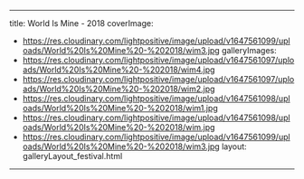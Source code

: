 
---
title: World Is Mine - 2018
coverImage:
  - https://res.cloudinary.com/lightpositive/image/upload/v1647561099/uploads/World%20Is%20Mine%20-%202018/wim3.jpg
galleryImages:
   - https://res.cloudinary.com/lightpositive/image/upload/v1647561097/uploads/World%20Is%20Mine%20-%202018/wim4.jpg
   - https://res.cloudinary.com/lightpositive/image/upload/v1647561097/uploads/World%20Is%20Mine%20-%202018/wim2.jpg
   - https://res.cloudinary.com/lightpositive/image/upload/v1647561098/uploads/World%20Is%20Mine%20-%202018/wim1.jpg
   - https://res.cloudinary.com/lightpositive/image/upload/v1647561098/uploads/World%20Is%20Mine%20-%202018/wim.jpg
   - https://res.cloudinary.com/lightpositive/image/upload/v1647561099/uploads/World%20Is%20Mine%20-%202018/wim3.jpg
layout: galleryLayout_festival.html
---
